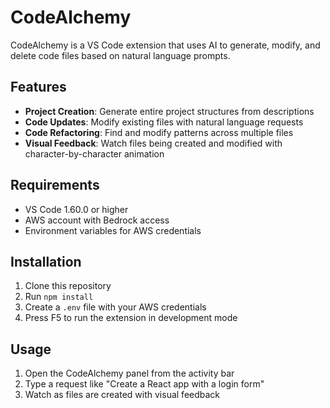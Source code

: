 # CodeAlchemy

CodeAlchemy is a VS Code extension that uses AI to generate, modify, and delete code files based on natural language prompts.

## Features

- **Project Creation**: Generate entire project structures from descriptions
- **Code Updates**: Modify existing files with natural language requests
- **Code Refactoring**: Find and modify patterns across multiple files
- **Visual Feedback**: Watch files being created and modified with character-by-character animation

## Requirements

- VS Code 1.60.0 or higher
- AWS account with Bedrock access
- Environment variables for AWS credentials

## Installation

1. Clone this repository
2. Run `npm install`
3. Create a `.env` file with your AWS credentials
4. Press F5 to run the extension in development mode

## Usage

1. Open the CodeAlchemy panel from the activity bar
2. Type a request like "Create a React app with a login form"
3. Watch as files are created with visual feedback